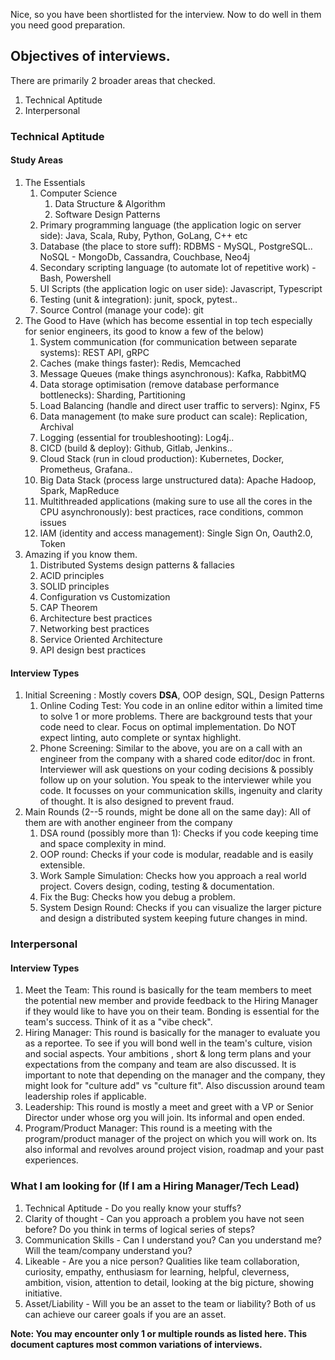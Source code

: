 Nice, so you have been shortlisted for the interview. Now to do well in them you need good preparation. 

## Objectives of interviews.

There are primarily 2 broader areas that checked.
1. Technical Aptitude
2. Interpersonal

### Technical Aptitude

#### Study Areas
1. The Essentials
    1. Computer Science 
        1. Data Structure & Algorithm
        2. Software Design Patterns
    2. Primary programming language (the application logic on server side): Java, Scala, Ruby, Python, GoLang, C++ etc
    3. Database (the place to store suff): RDBMS - MySQL, PostgreSQL.. NoSQL - MongoDb, Cassandra, Couchbase, Neo4j 
    4. Secondary scripting language (to automate lot of repetitive work) - Bash, Powershell
    5. UI Scripts (the application logic on user side): Javascript, Typescript
    6. Testing (unit & integration): junit, spock, pytest..
    7. Source Control (manage your code): git
2. The Good to Have (which has become essential in top tech especially for senior engineers, its good to know a few of the below)
    1. System communication (for communication between separate systems): REST API, gRPC
    2. Caches (make things faster): Redis, Memcached
    3. Message Queues (make things asynchronous): Kafka, RabbitMQ
    4. Data storage optimisation (remove database performance bottlenecks): Sharding, Partitioning
    5. Load Balancing (handle and direct user traffic to servers): Nginx, F5 
    6. Data management (to make sure product can scale): Replication, Archival
    7. Logging (essential for troubleshooting): Log4j..
    8. CICD (build & deploy): Github, Gitlab, Jenkins..
    9. Cloud Stack (run in cloud production): Kubernetes, Docker, Prometheus, Grafana..
    10. Big Data Stack (process large unstructured data): Apache Hadoop, Spark, MapReduce
    11. Multithreaded applications (making sure to use all the cores in the CPU asynchronously): best practices, race conditions, common issues
    12. IAM (identity and access management): Single Sign On, Oauth2.0, Token 
3. Amazing if you know them.
    1. Distributed Systems design patterns & fallacies
    2. ACID principles
    3. SOLID principles
    4. Configuration vs Customization
    5. CAP Theorem
    6. Architecture best practices
    7. Networking best practices
    8. Service Oriented Architecture
    9. API design best practices

#### Interview Types
1. Initial Screening : Mostly covers **DSA**, OOP design, SQL, Design Patterns
    1. Online Coding Test: You code in an online editor within a limited time to solve 1 or more problems. There are background tests that your code need to clear. Focus on optimal implementation. Do NOT expect linting, auto complete or syntax highlight.
    2. Phone Screening: Similar to the above, you are on a call with an engineer from the company with a shared code editor/doc in front. Interviewer will ask questions on your coding decisions & possibly follow up on your solution. You speak to the interviewer while you code. It focusses on your communication skills, ingenuity and clarity of thought. It is also designed to prevent fraud.
2. Main Rounds (2--5 rounds, might be done all on the same day): All of them are with another engineer from the company
    1. DSA round (possibly more than 1): Checks if you code keeping time and space complexity in mind.
    2. OOP round: Checks if your code is modular, readable and is easily extensible.
    3. Work Sample Simulation: Checks how you approach a real world project. Covers design, coding, testing & documentation.
    4. Fix the Bug: Checks how you debug a problem.
    5. System Design Round: Checks if you can visualize the larger picture and design a distributed system keeping future changes in mind. 

### Interpersonal

#### Interview Types
1. Meet the Team: This round is basically for the team members to meet the potential new member and provide feedback to the Hiring Manager if they would like to have you on their team. Bonding is essential for the team's success. Think of it as a "vibe check".
2. Hiring Manager: This round is basically for the manager to evaluate you as a reportee. To see if you will bond well in the team's culture, vision and social aspects. Your ambitions , short & long term plans and your expectations from the company and team are also discussed. It is important to note that depending on the manager and the company, they might look for "culture add" vs "culture fit". Also discussion around team leadership roles if applicable.
3. Leadership: This round is mostly a meet and greet with a VP or Senior Director under whose org you will join. Its informal and open ended.
4. Program/Product Manager: This round is a meeting with the program/product manager of the project on which you will work on. Its also informal and revolves around project vision, roadmap and your past experiences. 


### What I am looking for (If I am a Hiring Manager/Tech Lead)

1. Technical Aptitude - Do you really know your stuffs? 
2. Clarity of thought - Can you approach a problem you have not seen before? Do you think in terms of logical series of steps?
3. Communication Skills - Can I understand you? Can you understand me? Will the team/company understand you?
4. Likeable - Are you a nice person? Qualities like team collaboration, curiosity, empathy, enthusiasm for learning, helpful, cleverness, ambition, vision, attention to detail, looking at the big picture, showing initiative. 
5. Asset/Liability - Will you be an asset to the team or liability? Both of us can achieve our career goals if you are an asset.


**Note: You may encounter only 1 or multiple rounds as listed here. This document captures most common variations of interviews.**